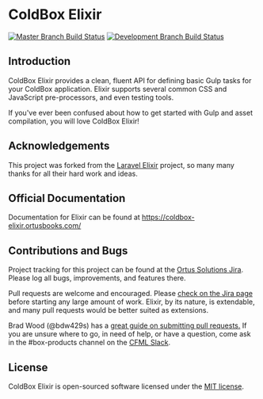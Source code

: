 # ColdBox Elixir

[![Master Branch Build Status](https://img.shields.io/travis/coldbox-elixir/core/master.svg?label=master
)](https://travis-ci.org/coldbox-elixir/core) [![Development Branch Build Status](https://img.shields.io/travis/coldbox-elixir/core/development.svg?label=development
)](https://travis-ci.org/coldbox-elixir/core)

## Introduction

ColdBox Elixir provides a clean, fluent API for defining basic Gulp tasks for your ColdBox application. Elixir supports several common CSS and JavaScript pre-processors, and even testing tools.

If you've ever been confused about how to get started with Gulp and asset compilation, you will love ColdBox Elixir!

## Acknowledgements

This project was forked from the [Laravel Elixir](https://github.com/laravel/elixir) project, so many many thanks for all their hard work and ideas.

## Official Documentation

Documentation for Elixir can be found at https://coldbox-elixir.ortusbooks.com/

## Contributions and Bugs

Project tracking for this project can be found at the [Ortus Solutions Jira](https://ortussolutions.atlassian.net/projects/ELIXIR/summary).  Please log all bugs, improvements, and features there.

Pull requests are welcome and encouraged.  Please [check on the Jira page](https://ortussolutions.atlassian.net/projects/ELIXIR/issues/ELIXIR-2?filter=allissues) before starting any large amount of work.  Elixir, by its nature, is extendable, and many pull requests would be better suited as extensions.

Brad Wood (@bdw429s) has a [great guide on submitting pull requests.](https://www.ortussolutions.com/blog/submit-your-first-pull-request-to-an-open-source-project)  If you are unsure where to go, in need of help, or have a question, come ask in the #box-products channel on the [CFML Slack](http://cfml-slack.herokuapp.com/).

## License

ColdBox Elixir is open-sourced software licensed under the [MIT license](http://opensource.org/licenses/MIT).
